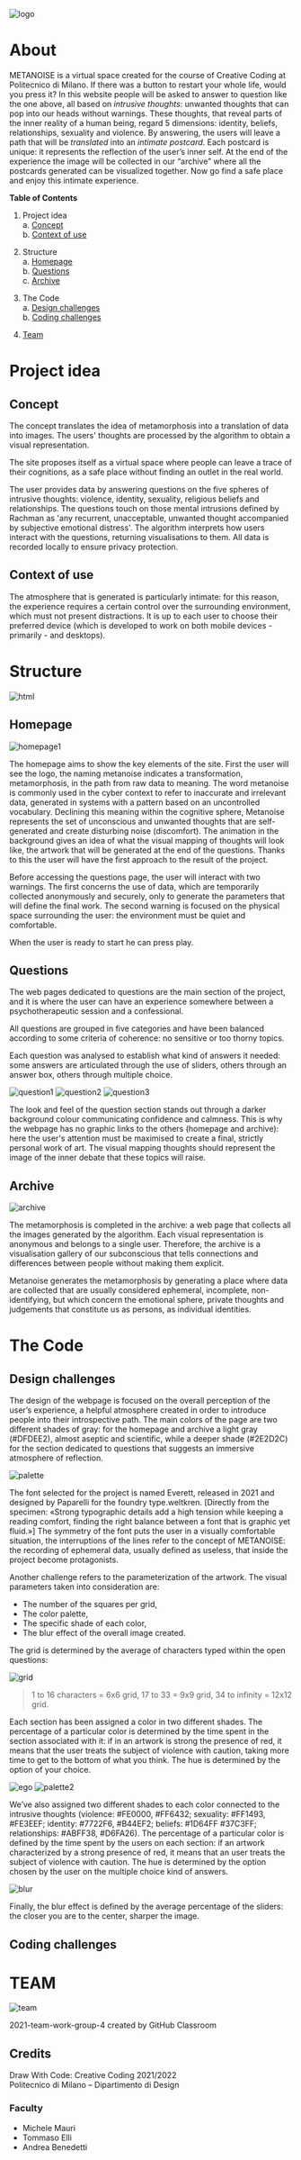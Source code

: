 ![logo](images/logo.png)


# About
METANOISE is a virtual space created for the course of Creative Coding at Politecnico di Milano. 
If there was a button to restart your whole life, would you press it? In this website people will be asked to answer to question like the one above, all based on *intrusive thoughts*:  unwanted thoughts that can pop into our heads without warnings. These thoughts, that reveal parts of the inner reality of a human being, regard 5 dimensions: identity, beliefs, relationships, sexuality and violence. By answering, the users will leave a path that will be *translated* into an *intimate postcard*. Each postcard is unique: it represents the reflection of the user’s inner self. At the end of the experience the image will be collected in our “archive” where all the postcards generated can be visualized together. Now go find a safe place and enjoy this intimate experience.

**Table of Contents**
1. Project idea<br>
a. [Concept](#concept)<br>
b. [Context of use](#context-of-use)<br>

2. Structure<br>
a. [Homepage](#homepage)<br>
b. [Questions](#questions)<br>
c. [Archive](#archive)<br>

3. The Code<br>
a. [Design challenges](#design-challenges)<br>
b. [Coding challenges](#coding-challenges)<br>

4. [Team](#team)<br>


# Project idea
## Concept
The concept translates the idea of metamorphosis into a translation of data into images. The users' thoughts are processed by the algorithm to obtain a visual representation.

The site proposes itself as a virtual space where people can leave a trace of their cognitions, as a safe place without finding an outlet in the real world.

The user provides data by answering questions on the five spheres of intrusive thoughts: violence, identity, sexuality, religious beliefs and relationships. The questions touch on those mental intrusions defined by Rachman as 'any recurrent, unacceptable, unwanted thought accompanied by subjective emotional distress'. The algorithm interprets how users interact with the questions, returning visualisations to them. All data is recorded locally to ensure privacy protection.

## Context of use
The atmosphere that is generated is particularly intimate: for this reason, the experience requires a certain control over the surrounding environment, which must not present distractions. It is up to each user to choose their preferred device (which is developed to work on both mobile devices - primarily - and desktops).



# Structure

![html](images/html.png)

## Homepage

![homepage1](images/homepage1.png)


The homepage aims to show the key elements of the site. First the user will see the logo, the naming metanoise indicates a transformation, metamorphosis, in the path from raw data to meaning. The word metanoise is commonly used in the cyber context to refer to inaccurate and irrelevant data, generated in systems with a pattern based on an uncontrolled vocabulary. Declining this meaning within the cognitive sphere, Metanoise represents the set of unconscious and unwanted thoughts that are self-generated and create disturbing noise (discomfort). The animation in the background gives an idea of what the visual mapping of thoughts will look like, the artwork that will be generated at the end of the questions. Thanks to this the user will have the first approach to the result of the project.

Before accessing the questions page, the user will interact with two warnings. The first concerns the use of data, which are temporarily collected anonymously and securely, only to generate the parameters that will define the final work. The second warning is focused on the physical space surrounding the user: the environment must be quiet and comfortable.

When the user is ready to start he can press play.

## Questions
The web pages dedicated to questions are the main section of the project, and it is where the user can have an experience somewhere between a psychotherapeutic session and a confessional.

All questions are grouped in five categories and have been balanced according to some criteria of coherence: no sensitive or too thorny topics.

Each question was analysed to establish what kind of answers it needed: some answers are articulated through the use of sliders, others through an answer box, others through multiple choice.

![question1](images/question1.png) 
![question2](images/question2.png)
![question3](images/question3.png)

The look and feel of the question section stands out through a darker background colour communicating confidence and calmness. This is why the webpage has no graphic links to the others (homepage and archive): here the user's attention must be maximised to create a final, strictly personal work of art. The visual mapping thoughts should represent the image of the inner debate that these topics will raise.

## Archive

![archive](images/archive.png)

The metamorphosis is completed in the archive: a web page that collects all the images generated by the algorithm. Each visual representation is anonymous and belongs to a single user. Therefore, the archive is a visualisation gallery of our subconscious that tells connections and differences between people without making them explicit.

Metanoise generates the metamorphosis by generating a place where data are collected that are usually considered ephemeral, incomplete, non-identifying, but which concern the emotional sphere, private thoughts and judgements that constitute us as persons, as individual identities. 




# The Code

## Design challenges
The design of the webpage is focused on the overall perception of the user’s experience, a helpful atmosphere created in order to introduce people into their introspective path. The main colors of the page are two different shades of gray: for the homepage and archive a light gray (#DFDEE2), almost aseptic and scientific, while a deeper shade (#2E2D2C) for the section dedicated to questions that suggests an immersive atmosphere of reflection.

![palette](images/palette.png)

The font selected for the project is named Everett, released in 2021 and designed by Paparelli for the foundry type.weltkren. [Directly from the specimen: «Strong typographic details add a high tension while keeping a reading comfort, finding the right balance between a font that is graphic yet fluid.»] 
The symmetry of the font puts the user in a visually comfortable situation, the interruptions of the lines refer to the concept of METANOISE: the recording of ephemeral data, usually defined as useless, that inside the project become protagonists. 

Another challenge refers to the parameterization of the artwork. The visual parameters taken into consideration are:
* The number of the squares per grid,
* The color palette, 
* The specific shade of each color,
* The blur effect of the overall image created.

The grid is determined by the average of characters typed within the open questions:

![grid](images/grid.png)
 
> 1 to 16 characters = 6x6 grid, 17 to 33 = 9x9 grid, 34 to infinity = 12x12 grid.

Each section has been assigned a color in two different shades. The percentage of a particular color is determined by the time spent in the section associated with it: if in an artwork is strong the presence of red, it means that the user treats the subject of violence with caution, taking more time to get to the bottom of what you think. The hue is determined by the option of your choice. 

![ego](images/ego.png)
![palette2](images/palette2.png)

We’ve also assigned two different shades to each color connected to the intrusive thoughts (violence: #FE0000, #FF6432; sexuality: #FF1493, #FE3EEF; identity: #7722F6, #B44EF2; beliefs: #1D64FF #37C3FF; relationships: #ABFF38, #D6FA26). The percentage of a particular color is defined by the time spent by the users on each section: if an artwork characterized by a strong presence of red, it means that an user treats the subject of violence with caution. The hue is determined by the option chosen by the user on the multiple choice kind of answers. 

![blur](images/blur.png)

Finally, the blur effect is defined by the average percentage of the sliders: the closer you are to the center, sharper the image.




## Coding challenges

<!--  #### Inline code

`$ npm install marked`

#### Javascript　

```javascript
function test(){
	console.log("Hello world!");
}
 
(function(){
    var box = function(){
        return box.fn.init();
    };

    box.prototype = box.fn = {
        init : function(){
            console.log('box.init()');

			return this;
        },

		add : function(str){
			alert("add", str);

			return this;
		},

		remove : function(str){
			alert("remove", str);

			return this;
		}
    };
    
    box.fn.init.prototype = box.fn;
    
    window.box =box;
})();

var testBox = box();
testBox.add("jQuery").remove("jQuery");
```

#### HTML code

```html
<!DOCTYPE html>
<html>
    <head>
        <mate charest="utf-8" />
        <title>Hello world!</title>
    </head>
    <body>
        <h1>Hello world!</h1>
    </body>
</html>
```
-->


# TEAM

![team](images/team.png)


2021-team-work-group-4 created by GitHub Classroom

## Credits
Draw With Code: Creative Coding 2021/2022 <br>
Politecnico di Milano – Dipartimento di Design

### Faculty
- Michele Mauri
- Tommaso Elli
- Andrea Benedetti
